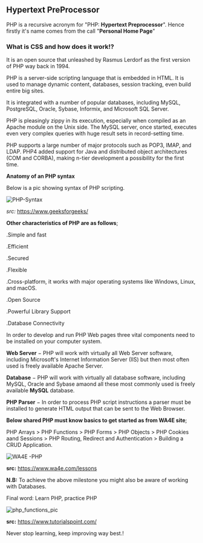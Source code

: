 ## Hypertext PreProcessor

PHP is a recursive acronym for "PHP: **Hypertext Preprocessor**".
Hence firstly it's name comes from the call "**Personal Home Page**"

### What is CSS and how does it work!?

It is an open source that unleashed by Rasmus Lerdorf as the first version of PHP way back in 1994.

PHP is a server-side scripting language that is embedded in HTML. It is used to manage dynamic content, databases, session tracking, even build entire big sites.

It is integrated with a number of popular databases, including MySQL, PostgreSQL, Oracle, Sybase, Informix, and Microsoft SQL Server.

PHP is pleasingly zippy in its execution, especially when compiled as an Apache module on the Unix side. The MySQL server, once started, executes even very complex queries with huge result sets in record-setting time.

PHP supports a large number of major protocols such as POP3, IMAP, and LDAP. PHP4 added support for Java and distributed object architectures (COM and CORBA), making n-tier development a possibility for the first time.

**Anatomy of an PHP syntax**

Below is a pic showing syntax of PHP scripting.

![PHP-Syntax](https://user-images.githubusercontent.com/82188274/210611489-8b8c126f-b414-4551-85b3-8a870bcee277.png)

 *src:* https://www.geeksforgeeks/

**Other characteristics of PHP are as follows**;

.Simple and fast

.Efficient

.Secured

.Flexible

.Cross-platform, it works with major operating systems like Windows, Linux, and macOS.

.Open Source

.Powerful Library Support

.Database Connectivity

In order to develop and run PHP Web pages three vital components need to be installed on your computer system.

**Web Server** − PHP will work with virtually all Web Server software, including Microsoft's Internet Information Server (IIS) but then most often used is freely available Apache Server.

**Database** − PHP will work with virtually all database software, including MySQL, Oracle and Sybase amaond all these most commonly used is freely available **MySQL** database.

**PHP Parser** − In order to process PHP script instructions a parser must be installed to generate HTML output that can be sent to the Web Browser.

**Below shared PHP must know basics to get started as from WA4E site**;

PHP Arrays > PHP Functions > PHP Forms > PHP Objects > PHP Cookies aand Sessions >  PHP Routing, Redirect and Authentication >  Building a CRUD Application.

![WA4E -PHP](https://user-images.githubusercontent.com/82188274/210612133-3c898927-172e-4b9d-b16d-cb16421de793.png)

**src:** https://www.wa4e.com/lessons

**N.B:** To achieve the above milestone you might also be aware of working with Databases.

Final word: Learn PHP, practice PHP 

![php_functions_pic](https://user-images.githubusercontent.com/82188274/210612683-c76205a0-2180-4131-aead-6b1e67c8a702.jpg)

**src:** https://www.tutorialspoint.com/

Never stop learning, keep improving way best.!